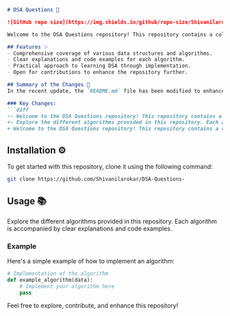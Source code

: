 ```markdown
# DSA Questions 🤖

![GitHub repo size](https://img.shields.io/github/repo-size/Shivanilarokar/DSA-Questions-) ![GitHub contributors](https://img.shields.io/github/contributors/Shivanilarokar/DSA-Questions-) ![GitHub stars](https://img.shields.io/github/stars/Shivanilarokar/DSA-Questions-?style=social)

Welcome to the DSA Questions repository! This repository contains a collection of data structures and algorithms (DSA) designed to help you master coding interviews and improve your problem-solving skills.

## Features ✨
- Comprehensive coverage of various data structures and algorithms.
- Clear explanations and code examples for each algorithm.
- Practical approach to learning DSA through implementation.
- Open for contributions to enhance the repository further.

## Summary of the Changes 📝
In the recent update, the `README.md` file has been modified to enhance clarity and provide a more engaging introduction to the repository.

### Key Changes:
```diff
-- Welcome to the DSA Questions repository! This repository contains a collection of data structure and algorithm questions designed to help you master coding interviews and improve your problem-solving skills.
+- Explore the different algorithms provided in this repository. Each algorithm is accompanied by clear explanations and code examples. 
+ Welcome to the DSA Questions repository! This repository contains a collection of data structures and algorithms (DSA) designed to help you master coding interviews and improve your problem-solving skills.
```

## Installation ⚙️
To get started with this repository, clone it using the following command:
```bash
git clone https://github.com/Shivanilarokar/DSA-Questions-
```

## Usage 📚
Explore the different algorithms provided in this repository. Each algorithm is accompanied by clear explanations and code examples.

### Example
Here's a simple example of how to implement an algorithm:
```python
# Implementation of the algorithm
def example_algorithm(data):
    # Implement your algorithm here
    pass
```

Feel free to explore, contribute, and enhance this repository!
```